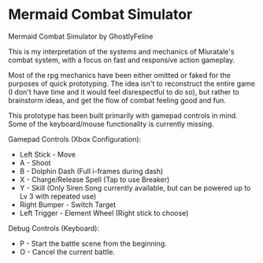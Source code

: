 # Mermaid Combat Simulator
Mermaid Combat Simulator by GhostlyFeline

This is my interpretation of the systems and mechanics of Miuratale's combat system, with a focus on fast and responsive action gameplay.

Most of the rpg mechanics have been either omitted or faked for the purposes of quick prototyping.  The idea isn't to reconstruct the entire game (I don't have time and it would feel disrespectful to do so), but rather to brainstorm ideas, and get the flow of combat feeling good and fun.

This prototype has been built primarily with gamepad controls in mind.  Some of the keyboard/mouse functionality is currently missing.

Gamepad Controls (Xbox Configuration):
* Left Stick - Move
* A - Shoot
* B - Dolphin Dash (Full i-frames during dash)
* X - Charge/Release Spell (Tap to use Breaker)
* Y - Skill (Only Siren Song currently available, but can be powered up to Lv 3 with repeated use)
* Right Bumper - Switch Target
* Left Trigger - Element Wheel (Right stick to choose)

Debug Controls (Keyboard):
* P - Start the battle scene from the beginning.
* O - Cancel the current battle.